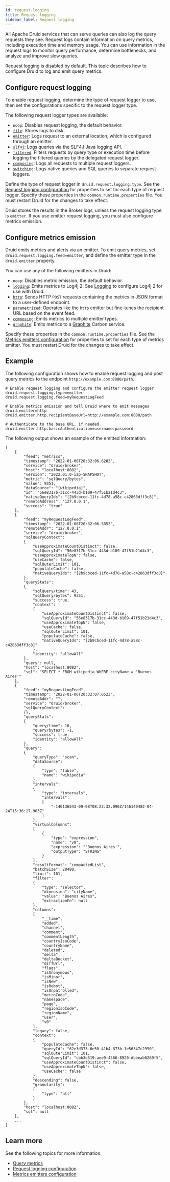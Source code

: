 ```yaml
---
id: request-logging
title: Request logging
sidebar_label: Request logging
---
```


<!--
  ~ Licensed to the Apache Software Foundation (ASF) under one
  ~ or more contributor license agreements.  See the NOTICE file
  ~ distributed with this work for additional information
  ~ regarding copyright ownership.  The ASF licenses this file
  ~ to you under the Apache License, Version 2.0 (the
  ~ "License"); you may not use this file except in compliance
  ~ with the License.  You may obtain a copy of the License at
  ~
  ~   http://www.apache.org/licenses/LICENSE-2.0
  ~
  ~ Unless required by applicable law or agreed to in writing,
  ~ software distributed under the License is distributed on an
  ~ "AS IS" BASIS, WITHOUT WARRANTIES OR CONDITIONS OF ANY
  ~ KIND, either express or implied.  See the License for the
  ~ specific language governing permissions and limitations
  ~ under the License.
  -->

All Apache Druid services that can serve queries can also log the query requests they see.
Request logs contain information on query metrics, including execution time and memory usage.
You can use information in the request logs to monitor query performance, determine bottlenecks, and analyze and improve slow queries.

Request logging is disabled by default.
This topic describes how to configure Druid to log and emit query metrics.

## Configure request logging

To enable request logging, determine the type of request logger to use, then set the configurations specific to the request logger type.

The following request logger types are available:

- `noop`: Disables request logging, the default behavior.
- [`file`](../configuration/index.md#file-request-logging): Stores logs to disk.
- [`emitter`](../configuration/index.md#emitter-request-logging): Logs request to an external location, which is configured through an emitter.
- [`slf4j`](../configuration/index.md#slf4j-request-logging): Logs queries via the SLF4J Java logging API.
- [`filtered`](../configuration/index.md#filtered-request-logging): Filters requests by query type or execution time before logging the filtered queries by the delegated request logger.
- [`composing`](../configuration/index.md#composing-request-logging): Logs all requests to multiple request loggers.
- [`switching`](../configuration/index.md#switching-request-logging): Logs native queries and SQL queries to separate request loggers.

Define the type of request logger in `druid.request.logging.type`.
See the [Request logging configuration](../configuration/index.md#request-logging) for properties to set for each type of request logger.
Specify these properties in the `common.runtime.properties` file.
You must restart Druid for the changes to take effect.

Druid stores the results in the Broker logs, unless the request logging type is `emitter`.
If you use emitter request logging, you must also configure metrics emission.

## Configure metrics emission

Druid emits metrics and alerts via an emitter. 
To emit query metrics, set `druid.request.logging.feed=emitter`, and define the emitter type in the `druid.emitter` property.

You can use any of the following emitters in Druid:

- `noop`: Disables metric emission, the default behavior.
- [`logging`](../configuration/index.md#logging-emitter-module): Emits metrics to Log4j 2. See [Logging](../configuration/logging.md) to configure Log4j 2 for use with Druid.
- [`http`](../configuration/index.md#http-emitter-module): Sends HTTP `POST` requests containing the metrics in JSON format to a user-defined endpoint.
- [`parametrized`](../configuration/index.md#parametrized-http-emitter-module): Operates like the `http` emitter but fine-tunes the recipient URL based on the event feed.
- [`composing`](../configuration/index.md#composing-emitter-module): Emits metrics to multiple emitter types.
- [`graphite`](../configuration/index.md#graphite-emitter): Emits metrics to a [Graphite](https://graphiteapp.org/) Carbon service.

Specify these properties in the `common.runtime.properties` file.
See the [Metrics emitters configuration](../configuration/index.md#metrics-emitters) for properties to set for each type of metrics emitter.
You must restart Druid for the changes to take effect.


## Example

The following configuration shows how to enable request logging and post query metrics to the endpoint `http://example.com:8080/path`.
```
# Enable request logging and configure the emitter request logger
druid.request.logging.type=emitter
druid.request.logging.feed=myRequestLogFeed

# Enable metrics emission and tell Druid where to emit messages
druid.emitter=http
druid.emitter.http.recipientBaseUrl=http://example.com:8080/path

# Authenticate to the base URL, if needed
druid.emitter.http.basicAuthentication=username:password
```

The following output shows an example of the emitted information:
```
[
    {
        "feed": "metrics",
        "timestamp": "2022-01-06T20:32:06.628Z",
        "service": "druid/broker",
        "host": "localhost:8082",
        "version": "2022.01.0-iap-SNAPSHOT",
        "metric": "sqlQuery/bytes",
        "value": 9351,
        "dataSource": "[wikipedia]",
        "id": "56e8317b-31cc-443d-b109-47f51b21d4c3",
        "nativeQueryIds": "[2b9cbced-11fc-4d78-a58c-c42863dff3c8]",
        "remoteAddress": "127.0.0.1",
        "success": "true"
    },
    {
        "feed": "myRequestLogFeed",
        "timestamp": "2022-01-06T20:32:06.585Z",
        "remoteAddr": "127.0.0.1",
        "service": "druid/broker",
        "sqlQueryContext":
        {
            "useApproximateCountDistinct": false,
            "sqlQueryId": "56e8317b-31cc-443d-b109-47f51b21d4c3",
            "useApproximateTopN": false,
            "useCache": false,
            "sqlOuterLimit": 101,
            "populateCache": false,
            "nativeQueryIds": "[2b9cbced-11fc-4d78-a58c-c42863dff3c8]"
        },
        "queryStats":
        {
            "sqlQuery/time": 43,
            "sqlQuery/bytes": 9351,
            "success": true,
            "context":
            {
                "useApproximateCountDistinct": false,
                "sqlQueryId": "56e8317b-31cc-443d-b109-47f51b21d4c3",
                "useApproximateTopN": false,
                "useCache": false,
                "sqlOuterLimit": 101,
                "populateCache": false,
                "nativeQueryIds": "[2b9cbced-11fc-4d78-a58c-c42863dff3c8]"
            },
            "identity": "allowAll"
        },
        "query": null,
        "host": "localhost:8082",
        "sql": "SELECT * FROM wikipedia WHERE cityName = 'Buenos Aires'"
    },
    {
        "feed": "myRequestLogFeed",
        "timestamp": "2022-01-06T20:32:07.652Z",
        "remoteAddr": "",
        "service": "druid/broker",
        "sqlQueryContext":
        {},
        "queryStats":
        {
            "query/time": 16,
            "query/bytes": -1,
            "success": true,
            "identity": "allowAll"
        },
        "query":
        {
            "queryType": "scan",
            "dataSource":
            {
                "type": "table",
                "name": "wikipedia"
            },
            "intervals":
            {
                "type": "intervals",
                "intervals":
                [
                    "-146136543-09-08T08:23:32.096Z/146140482-04-24T15:36:27.903Z"
                ]
            },
            "virtualColumns":
            [
                {
                    "type": "expression",
                    "name": "v0",
                    "expression": "'Buenos Aires'",
                    "outputType": "STRING"
                }
            ],
            "resultFormat": "compactedList",
            "batchSize": 20480,
            "limit": 101,
            "filter":
            {
                "type": "selector",
                "dimension": "cityName",
                "value": "Buenos Aires",
                "extractionFn": null
            },
            "columns":
            [
                "__time",
                "added",
                "channel",
                "comment",
                "commentLength",
                "countryIsoCode",
                "countryName",
                "deleted",
                "delta",
                "deltaBucket",
                "diffUrl",
                "flags",
                "isAnonymous",
                "isMinor",
                "isNew",
                "isRobot",
                "isUnpatrolled",
                "metroCode",
                "namespace",
                "page",
                "regionIsoCode",
                "regionName",
                "user",
                "v0"
            ],
            "legacy": false,
            "context":
            {
                "populateCache": false,
                "queryId": "62e3d373-6e50-41b4-873b-1e56347c2950",
                "sqlOuterLimit": 101,
                "sqlQueryId": "cbb3d519-aee9-4566-8920-dbbeab6269f5",
                "useApproximateCountDistinct": false,
                "useApproximateTopN": false,
                "useCache": false
            },
            "descending": false,
            "granularity":
            {
                "type": "all"
            }
        },
        "host": "localhost:8082",
        "sql": null
    },
    ...
]
``` 

## Learn more

See the following topics for more information.
* [Query metrics](metrics.md#query-metrics)
* [Request logging configuration](../configuration/index.md#request-logging)
* [Metrics emitters configuration](../configuration/index.md#metrics-emitters) 

